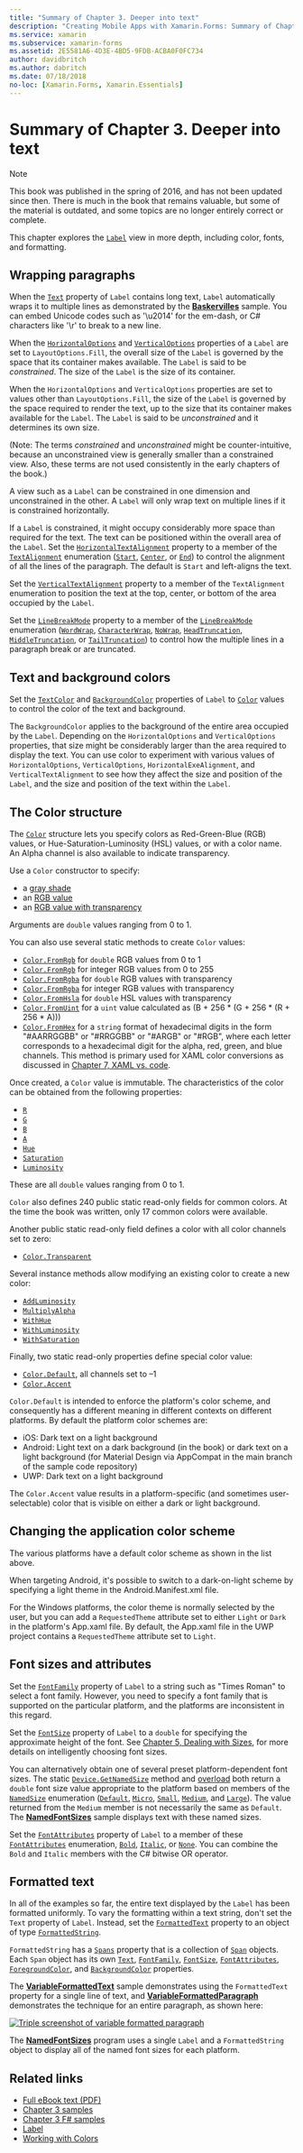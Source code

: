 ```yaml
---
title: "Summary of Chapter 3. Deeper into text"
description: "Creating Mobile Apps with Xamarin.Forms: Summary of Chapter 3. Deeper into text"
ms.service: xamarin
ms.subservice: xamarin-forms
ms.assetid: 2E5581A6-4D3E-4BD5-9FDB-ACBA0F0FC734
author: davidbritch
ms.author: dabritch
ms.date: 07/18/2018
no-loc: [Xamarin.Forms, Xamarin.Essentials]
---
```


# Summary of Chapter 3. Deeper into text

> [!NOTE]
> This book was published in the spring of 2016, and has not been updated since then. There is much in the book that remains valuable, but some of the material is outdated, and some topics are no longer entirely correct or complete.

This chapter explores the [`Label`](xref:Xamarin.Forms.Label) view in more depth, including color, fonts, and formatting.

## Wrapping paragraphs

When the [`Text`](xref:Xamarin.Forms.Label.Text) property of `Label` contains long text, `Label` automatically wraps it to multiple lines as demonstrated by the [**Baskervilles**](https://github.com/xamarin/xamarin-forms-book-samples/tree/master/Chapter03/Baskervilles) sample. You can embed Unicode codes such as '\u2014' for the em-dash, or C# characters like '\r' to break to a new line.

When the [`HorizontalOptions`](xref:Xamarin.Forms.View.HorizontalOptions) and [`VerticalOptions`](xref:Xamarin.Forms.View.VerticalOptions) properties of a `Label` are set to `LayoutOptions.Fill`, the overall size of the `Label` is governed by the space that its container makes available. The `Label` is said to be *constrained*. The size of the `Label` is the size of its container.

When the `HorizontalOptions` and `VerticalOptions` properties are set to values other than `LayoutOptions.Fill`, the size of the `Label` is governed by the space required to render the text, up to the size that its container makes available for the `Label`. The `Label` is said to be *unconstrained* and it determines its own size.

(Note: The terms *constrained* and *unconstrained* might be counter-intuitive, because an unconstrained view is generally smaller than a constrained view. Also, these terms are not used consistently in the early chapters of the book.)

A view such as a `Label` can be constrained in one dimension and unconstrained in the other. A `Label` will only wrap text on multiple lines if it is constrained horizontally.

If a `Label` is constrained, it might occupy considerably more space than required for the text. The text can be positioned within the overall area of the `Label`. Set the [`HorizontalTextAlignment`](xref:Xamarin.Forms.Label.HorizontalTextAlignment) property to a member of the [`TextAlignment`](xref:Xamarin.Forms.TextAlignment) enumeration ([`Start`](xref:Xamarin.Forms.TextAlignment.Start), [`Center`](xref:Xamarin.Forms.TextAlignment.Center), or [`End`](xref:Xamarin.Forms.TextAlignment.Center)) to control the alignment of all the lines of the paragraph. The default is `Start` and left-aligns the text.

Set the [`VerticalTextAlignment`](xref:Xamarin.Forms.Label.VerticalTextAlignment) property to a member of the `TextAlignment` enumeration to position the text at the top, center, or bottom of the area occupied by the `Label`.

Set the [`LineBreakMode`](xref:Xamarin.Forms.Label.LineBreakMode) property to a member of the [`LineBreakMode`](xref:Xamarin.Forms.LineBreakMode) enumeration ([`WordWrap`](xref:Xamarin.Forms.LineBreakMode.WordWrap), [`CharacterWrap`](xref:Xamarin.Forms.LineBreakMode.CharacterWrap), [`NoWrap`](xref:Xamarin.Forms.LineBreakMode.NoWrap), [`HeadTruncation`](xref:Xamarin.Forms.LineBreakMode.HeadTruncation), [`MiddleTruncation`](xref:Xamarin.Forms.LineBreakMode.MiddleTruncation), or [`TailTruncation`](xref:Xamarin.Forms.LineBreakMode.TailTruncation)) to control how the multiple lines in a paragraph break or are truncated.

## Text and background colors

Set the [`TextColor`](xref:Xamarin.Forms.Label.TextColor) and [`BackgroundColor`](xref:Xamarin.Forms.VisualElement.BackgroundColor) properties of `Label` to [`Color`](xref:Xamarin.Forms.Color) values to control the color of the text and background.

The `BackgroundColor` applies to the background of the entire area occupied by the `Label`. Depending on the `HorizontalOptions` and `VerticalOptions` properties, that size might be considerably larger than the area required to display the text. You can use color to experiment with various values of `HorizontalOptions`, `VerticalOptions`, `HorizontalExeAlignment`, and `VerticalTextAlignment` to see how they affect the size and position of the `Label`, and the size and position of the text within the `Label`.

## The Color structure

The [`Color`](xref:Xamarin.Forms.Color) structure lets you specify colors as Red-Green-Blue (RGB) values, or Hue-Saturation-Luminosity (HSL) values, or with a color name. An Alpha channel is also available to indicate transparency.

Use a `Color` constructor to specify:

- a [gray shade](xref:Xamarin.Forms.Color.%23ctor(System.Double))
- an [RGB value](xref:Xamarin.Forms.Color.%23ctor(System.Double,System.Double,System.Double))
- an [RGB value with transparency](xref:Xamarin.Forms.Color.%23ctor(System.Double,System.Double,System.Double,System.Double))

Arguments are `double` values ranging from 0 to 1.

You can also use several static methods to create `Color` values:

- [`Color.FromRgb`](xref:Xamarin.Forms.Color.FromRgb(System.Double,System.Double,System.Double)) for `double` RGB values from 0 to 1
- [`Color.FromRgb`](xref:Xamarin.Forms.Color.FromRgb(System.Int32,System.Int32,System.Int32)) for integer RGB values from 0 to 255
- [`Color.FromRgba`](xref:Xamarin.Forms.Color.FromRgba(System.Double,System.Double,System.Double,System.Double)) for `double` RGB values with transparency
- [`Color.FromRgba`](xref:Xamarin.Forms.Color.FromRgba(System.Int32,System.Int32,System.Int32,System.Int32)) for integer RGB values with transparency
- [`Color.FromHsla`](xref:Xamarin.Forms.Color.FromHsla(System.Double,System.Double,System.Double,System.Double)) for `double` HSL values with transparency
- [`Color.FromUint`](xref:Xamarin.Forms.Color.FromUint(System.UInt32)) for a `uint` value calculated as (B + 256 \* (G + 256 \* (R + 256 \* A)))
- [`Color.FromHex`](xref:Xamarin.Forms.Color.FromHex(System.String)) for a `string` format of hexadecimal digits in the form "#AARRGGBB" or "#RRGGBB" or "#ARGB" or "#RGB", where each letter corresponds to a hexadecimal digit for the alpha, red, green, and blue channels. This method is primary used for XAML color conversions as discussed in [Chapter 7, XAML vs. code](~/xamarin-forms/creating-mobile-apps-xamarin-forms/summaries/chapter07.md).

Once created, a `Color` value is immutable. The characteristics of the color can be obtained from the following properties:

- [`R`](xref:Xamarin.Forms.Color.R)
- [`G`](xref:Xamarin.Forms.Color.G)
- [`B`](xref:Xamarin.Forms.Color.B)
- [`A`](xref:Xamarin.Forms.Color.A)
- [`Hue`](xref:Xamarin.Forms.Color.Hue)
- [`Saturation`](xref:Xamarin.Forms.Color.Saturation)
- [`Luminosity`](xref:Xamarin.Forms.Color.Luminosity)

These are all `double` values ranging from 0 to 1.

`Color` also defines 240 public static read-only fields for common colors. At the time the book was written, only 17 common colors were available.

Another public static read-only field defines a color with all color channels set to zero:

- [`Color.Transparent`](xref:Xamarin.Forms.Color.Transparent)

Several instance methods allow modifying an existing color to create a new color:

- [`AddLuminosity`](xref:Xamarin.Forms.Color.AddLuminosity(System.Double))
- [`MultiplyAlpha`](xref:Xamarin.Forms.Color.MultiplyAlpha(System.Double))
- [`WithHue`](xref:Xamarin.Forms.Color.WithHue(System.Double))
- [`WithLuminosity`](xref:Xamarin.Forms.Color.WithLuminosity(System.Double))
- [`WithSaturation`](xref:Xamarin.Forms.Color.WithSaturation(System.Double))

Finally, two static read-only properties define special color value:

- [`Color.Default`](xref:Xamarin.Forms.Color.Default), all channels set to &ndash;1
- [`Color.Accent`](xref:Xamarin.Forms.Color.Accent)

`Color.Default` is intended to enforce the platform's color scheme, and consequently has a different meaning in different contexts on different platforms. By default the platform color schemes are:

- iOS: Dark text on a light background
- Android: Light text on a dark background (in the book) or dark text on a light background (for Material Design via AppCompat in the main branch of the sample code repository)
- UWP: Dark text on a light background

The `Color.Accent` value results in a platform-specific (and sometimes user-selectable) color that is visible on either a dark or light background.

## Changing the application color scheme

The various platforms have a default color scheme as shown in the list above.

When targeting Android, it's possible to switch to a dark-on-light scheme by specifying a light theme in the Android.Manifest.xml file.

For the Windows platforms, the color theme is normally selected by the user, but you can add a `RequestedTheme` attribute set to either `Light` or `Dark` in the platform's App.xaml file. By default, the App.xaml file in the UWP project contains a `RequestedTheme` attribute set to `Light`.

## Font sizes and attributes

Set the [`FontFamily`](xref:Xamarin.Forms.Label.FontFamily) property of `Label` to a string such as "Times Roman" to select a font family. However, you need to specify a font family that is supported on the particular platform, and the platforms are inconsistent in this regard.

Set the [`FontSize`](xref:Xamarin.Forms.Label.FontSize) property of `Label` to a `double` for specifying the approximate height of the font. See [Chapter 5, Dealing with Sizes](chapter05.md), for more details on intelligently choosing font sizes.

You can alternatively obtain one of several preset platform-dependent font sizes. The static [`Device.GetNamedSize`](xref:Xamarin.Forms.Device.GetNamedSize(Xamarin.Forms.NamedSize,System.Type)) method and [overload](xref:Xamarin.Forms.Device.GetNamedSize(Xamarin.Forms.NamedSize,Xamarin.Forms.Element)) both return a `double` font size value appropriate to the platform based on members of the [`NamedSize`](xref:Xamarin.Forms.NamedSize)  enumeration ([`Default`](xref:Xamarin.Forms.NamedSize.Default), [`Micro`](xref:Xamarin.Forms.NamedSize.Micro), [`Small`](xref:Xamarin.Forms.NamedSize.Small), [`Medium`](xref:Xamarin.Forms.NamedSize.Medium), and [`Large`](xref:Xamarin.Forms.NamedSize.Large)). The value returned from the `Medium` member is not necessarily the same as `Default`. The [**NamedFontSizes**](https://github.com/xamarin/xamarin-forms-book-samples/tree/master/Chapter03/NamedFontSizes) sample displays text with these named sizes.

Set the [`FontAttributes`](xref:Xamarin.Forms.Label.FontAttributes) property of `Label` to a member of these [`FontAttributes`](xref:Xamarin.Forms.FontAttributes) enumeration, [`Bold`](xref:Xamarin.Forms.FontAttributes.Bold),  [`Italic`](xref:Xamarin.Forms.FontAttributes.Italic), or [`None`](xref:Xamarin.Forms.FontAttributes.None). You can combine the `Bold` and `Italic` members with the C# bitwise OR operator.

## Formatted text

In all of the examples so far, the entire text displayed by the `Label` has been formatted uniformly. To vary the formatting within a text string, don't set the `Text` property of `Label`. Instead, set the [`FormattedText`](xref:Xamarin.Forms.Label.FormattedText) property to an object of type [`FormattedString`](xref:Xamarin.Forms.FormattedString).

`FormattedString` has a [`Spans`](xref:Xamarin.Forms.FormattedString.Spans) property that is a collection of [`Span`](xref:Xamarin.Forms.Span) objects. Each `Span` object has its own [`Text`](xref:Xamarin.Forms.Span.Text), [`FontFamily`](xref:Xamarin.Forms.Span.FontFamily), [`FontSize`](xref:Xamarin.Forms.Span.FontSize), [`FontAttributes`](xref:Xamarin.Forms.Span.FontAttributes), [`ForegroundColor`](xref:Xamarin.Forms.Span.ForegroundColor), and [`BackgroundColor`](xref:Xamarin.Forms.Span.BackgroundColor) properties.

The [**VariableFormattedText**](https://github.com/xamarin/xamarin-forms-book-samples/tree/master/Chapter03/VarFormText) sample demonstrates using the `FormattedText` property for a single line of text, and [**VariableFormattedParagraph**](https://github.com/xamarin/xamarin-forms-book-samples/tree/master/Chapter03/VarFormPara) demonstrates the technique for an entire paragraph, as shown here:

[![Triple screenshot of variable formatted paragraph](images/ch03fg06-small.png "Variable Formatted Label Text")](images/ch03fg06-large.png#lightbox "Variable Formatted Label Text")

The [**NamedFontSizes**](https://github.com/xamarin/xamarin-forms-book-samples/tree/master/Chapter03/NamedFontSizes) program uses a single `Label` and a `FormattedString` object to display all of the named font sizes for each platform.

## Related links

- [Full eBook text (PDF)](https://aka.ms/xamformsebook)
- [Chapter 3 samples](https://github.com/xamarin/xamarin-forms-book-samples/tree/master/Chapter03)
- [Chapter 3 F# samples](https://github.com/xamarin/xamarin-forms-book-samples/tree/master/Chapter03/FS)
- [Label](~/xamarin-forms/user-interface/text/label.md)
- [Working with Colors](~/xamarin-forms/user-interface/colors.md)
